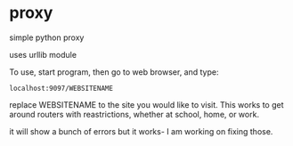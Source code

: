 # proxy
simple python proxy

uses urllib module

To use, start program, then go to web browser, and type:
```
localhost:9097/WEBSITENAME
```
replace WEBSITENAME to the site you would like to visit. This works to get around routers with reastrictions, whether at school, home, or work.

it will show a bunch of errors but it works- I am working on fixing those.
